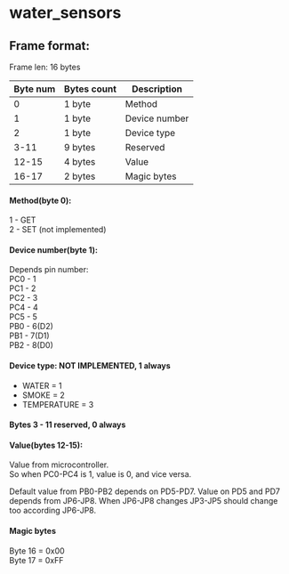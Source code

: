# water_sensors

## Frame format:  ##

Frame len: 16 bytes

Byte num | Bytes count | Description  
-------- | ---------- | -----------
0 | 1 byte | Method  
1 | 1 byte | Device number  
2 | 1 byte | Device type  
3-11 | 9 bytes | Reserved  
12-15 | 4 bytes | Value  
16-17 | 2 bytes | Magic bytes  


#### Method(byte 0):  ####
1 - GET  
2 - SET (not implemented)  

#### Device number(byte 1):  ####
Depends pin number:  
PC0 - 1  
PC1 - 2  
PC2 - 3  
PC4 - 4  
PC5 - 5  
PB0 - 6(D2)  
PB1 - 7(D1)  
PB2 - 8(D0)  

#### Device type: NOT IMPLEMENTED, 1 always ####
* WATER = 1 
* SMOKE =  2  
* TEMPERATURE = 3  

#### Bytes 3 - 11 reserved, 0 always ####

#### Value(bytes 12-15):  ####
Value from microcontroller.  
So when PC0-PC4 is 1, value is 0, and vice versa.  

Default value from PB0-PB2 depends on PD5-PD7. Value on PD5 and PD7 depends from JP6-JP8. When JP6-JP8 changes JP3-JP5 should change too according JP6-JP8.

#### Magic bytes ####
Byte 16 = 0x00  
Byte 17 = 0xFF  















